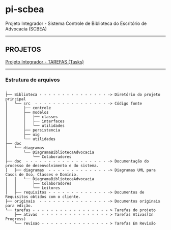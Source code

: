# pi-scbea

Projeto Integrador - Sistema Controle de Biblioteca do Escritório de Advocacia (SCBEA)

--- 

## PROJETOS
[Projeto Integrador - TAREFAS (Tasks)](https://github.com/Viniciusalopes/pi-scbea/projects/1)

---

### Estrutura de arquivos
```
.
├── Biblioteca - - - - - - - - - - - - - - - -> Diretório do projeto principal
│   └── src  - - - - - - - - - - - - - - - - -> Código fonte
│       ├── controle
│       ├── modelos
│       │   ├── classes
│       │   ├── interfaces
│       │   └── utilidades
│       ├── persistencia
│       ├── uig
│       └── utilidades
├── doc
│   └── diagramas
│       └── DiagramaBibliotecaAdvocacia
│           └── Colaboradores
├── doc  - - - - - - - - - - - - - - - - - - -> Documentação do processo de desenvolvimento e do sistema.
│   ├── diagramas  - - - - - - - - - - - - - -> Diagramas UML para Casos de Uso, Classes e Domínio.
│   │   └── DiagramaBibliotecaAdvocacia
│   │       ├── Colaboradores
│   │       └── Leitores
│   ├── requisitos - - - - - - - - - - - - - -> Documentos de Requisitos obtidos com o cliente.
├── originais  - - - - - - - - - - - - - - - -> Documentos originais para edição.
└── tarefas - - - - - - - - - - - - - - - - - > Tarefas do projeto
    ├── ativas  - - - - - - - - - - - - - - - > Tarefas Ativas(In Progress)
    └── revisao - - - - - - - - - - - - - - - > Tarefas Em Revisão
```
